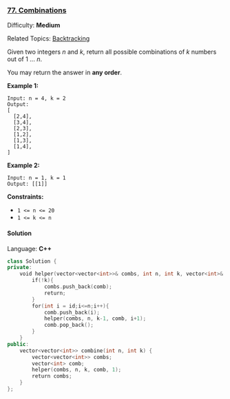 ### [77\. Combinations](https://leetcode.com/problems/combinations/)

Difficulty: **Medium**  

Related Topics: [Backtracking](https://leetcode.com/tag/backtracking/)


Given two integers _n_ and _k_, return all possible combinations of _k_ numbers out of 1 ... _n_.

You may return the answer in **any order**.

**Example 1:**

```
Input: n = 4, k = 2
Output:
[
  [2,4],
  [3,4],
  [2,3],
  [1,2],
  [1,3],
  [1,4],
]
```

**Example 2:**

```
Input: n = 1, k = 1
Output: [[1]]
```

**Constraints:**

*   `1 <= n <= 20`
*   `1 <= k <= n`


#### Solution

Language: **C++**

```c++
class Solution {
private:
    void helper(vector<vector<int>>& combs, int n, int k, vector<int>& comb, int id){
        if(!k){
            combs.push_back(comb);
            return;
        }
        for(int i = id;i<=n;i++){
            comb.push_back(i);
            helper(combs, n, k-1, comb, i+1);
            comb.pop_back();
        }
    }
public:
    vector<vector<int>> combine(int n, int k) {
        vector<vector<int>> combs;
        vector<int> comb;
        helper(combs, n, k, comb, 1);
        return combs;
    }
};
```